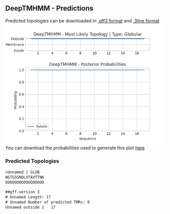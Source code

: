 ## DeepTMHMM - Predictions
Predicted topologies can be downloaded in [.gff3 format](TMRs.gff3) and [.3line format](predicted_topologies.3line)
![picture](plot.png)
You can download the probabilities used to generate this plot [here](Unnamed_probs.csv)
### Predicted Topologies
```
>Unnamed | GLOB
WGTGSGNQLVTAVTTNK
OOOOOOOOOOOOOOOOO

```


```
##gff-version 3
# Unnamed Length: 17
# Unnamed Number of predicted TMRs: 0
Unnamed	outside	1	17				

```
